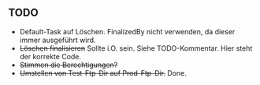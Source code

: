 ## TODO

- Default-Task auf Löschen. FinalizedBy nicht verwenden, da dieser immer ausgeführt wird.
- ~~Löschen finalisieren~~ Sollte i.O. sein. Siehe TODO-Kommentar. Hier steht der korrekte Code.
- ~~Stimmen die Berechtigungen?~~
- ~~Umstellen von Test-Ftp-Dir auf Prod-Ftp-Dir.~~ Done.